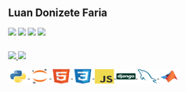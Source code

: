 ## Luan Donizete Faria

  
  <div> 
  <a href="https://www.instagram.com/luandfaria_/" target="_blank"><img src="https://img.shields.io/badge/-Instagram-%23E4405F?style=for-the-badge&logo=instagram&logoColor=white" target="_blank"></a>
  <a href = "luan.faria@unesp.br"><img src="https://img.shields.io/badge/-Gmail-%23333?style=for-the-badge&logo=gmail&logoColor=white" target="_blank"></a>
  <a href="https://www.linkedin.com/in/luandonizetefaria/" target="_blank"><img src="https://img.shields.io/badge/-LinkedIn-%230077B5?style=for-the-badge&logo=linkedin&logoColor=white" target="_blank"></a> 
  <a href="https://www.facebook.com/luan.dony/" target="_blank"><img src="https://img.shields.io/badge/Facebook-1877F2?style=for-the-badge&logo=facebook&logoColor=white" target="_blank"></a> 
 
</div>

##

<div>
  <a href="https://github.com/LuanFaria">
  <img height="200em" src="https://github-readme-stats.vercel.app/api?username=LuanFaria&show_icons=false&theme=darcula&include_all_commits=false&count_private=false"/>
  <img height="200em" src="https://github-readme-stats.vercel.app/api/top-langs/?username=LuanFaria&langs_count=8&theme=darcula"/>
</div>

<div style="display: inline_block"><br>
  <img align="center" alt="Luan-Python" height="30" width="40" src="https://raw.githubusercontent.com/devicons/devicon/master/icons/python/python-original.svg">
  <img align="center" alt="Luan-Csharp" height="30" width="40" src="https://raw.githubusercontent.com/devicons/devicon/master/icons/jupyter/jupyter-original.svg">
  <img align="center" alt="Luan-HTML" height="30" width="40" src="https://raw.githubusercontent.com/devicons/devicon/master/icons/html5/html5-original.svg">
  <img align="center" alt="Luan-CSS" height="30" width="40" src="https://raw.githubusercontent.com/devicons/devicon/master/icons/css3/css3-original.svg">
    <img align="center" alt="Luan-Django" height="30" width="40" src="https://raw.githubusercontent.com/devicons/devicon/master/icons/javascript/javascript-original.svg">
  <img align="center" alt="Luan-Django" height="30" width="40" src="https://raw.githubusercontent.com/devicons/devicon/master/icons/django/django-original.svg">
  <img align="center" alt="Luan-Mysql" height="30" width="40" src="https://raw.githubusercontent.com/devicons/devicon/master/icons/mysql/mysql-original.svg">
  <img align="center" alt="Luan-MatLab" height="30" width="40" src="https://raw.githubusercontent.com/devicons/devicon/master/icons/matlab/matlab-original.svg">
    
</div>
  
